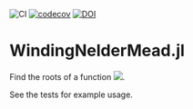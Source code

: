 ![CI](https://github.com/jwscook/WindingNelderMead.jl/workflows/CI/badge.svg)
[![codecov](https://codecov.io/gh/jwscook/WindingNelderMead.jl/branch/main/graph/badge.svg)](https://codecov.io/gh/jwscook/WindingNelderMead.jl)
[![DOI](https://zenodo.org/badge/312883506.svg)](https://zenodo.org/badge/latestdoi/312883506)


# WindingNelderMead.jl

Find the roots of a function <img src="https://render.githubusercontent.com/render/math?math=\mathbb{R}^n \rightarrow \mathbb{C}">.

See the tests for example usage.
